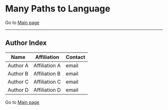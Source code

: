 # Many Paths to Language

Go to [Main page](../MPaL_handbook)

---

## Author Index

|Name|Affiliation|Contact|
|---|---|---|
|Author A|Affiliation A|email|
|Author B|Affiliation B|email|
|Author C|Affiliation C|email|
|Author D|Affiliation D|email|

Go to [Main page](../MPaL_handbook)